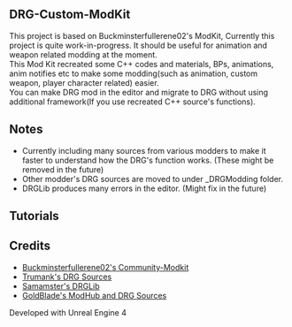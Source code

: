 ## DRG-Custom-ModKit
This project is based on Buckminsterfullerene02's ModKit, Currently this project is quite work-in-progress. It should be useful for animation and weapon related modding at the moment.  
This Mod Kit recreated some C++ codes and materials, BPs, animations, anim notifies etc to make some modding(such as animation, custom weapon, player character related) easier.  
You can make DRG mod in the editor and migrate to DRG without using additional framework(If you use recreated C++ source's functions).  

## Notes
- Currently including many sources from various modders to make it faster to understand how the DRG's function works. (These might be removed in the future)
- Other modder's DRG sources are moved to under _DRGModding folder.
- DRGLib produces many errors in the editor. (Might fix in the future)

## Tutorials

## Credits

- [Buckminsterfullerene02's Community-Modkit](https://github.com/DRG-Modding/Community-Modkit)
- [Trumank's DRG Sources](https://github.com/trumank/drg-mods)
- [Samamster's DRGLib](https://github.com/SamsDRGMods/DRGLib)
- [GoldBlade's ModHub and DRG Sources](https://github.com/GoldBlade77/DRG-Mods/tree/main)

Developed with Unreal Engine 4
